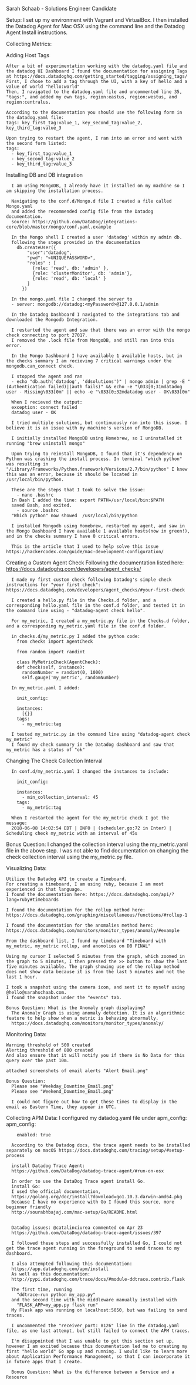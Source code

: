 Sarah Schaab - Solutions Engineer Candidate

Setup:
I set up my environment with Vagrant and VirtualBox.
I then installed the Datadog Agent for Mac OSX using the command line and the Datadog Agent Install instructions.


Collecting Metrics:

  Adding Host Tags

    After a bit of experimentation working with the datadog.yaml file and the datadog UI Dashboard I found the documentation for assigning Tags at https://docs.datadoghq.com/getting_started/tagging/assigning_tags/
    First, I chose to add a tag through the UI, with a key of hello and a value of world "hello:world"
    Then, I navigated to the datadog.yaml file and uncommented line 35, "tags:", and added my own tags, region:eastus, region:westus, and region:centralus.

    According to the documentation you should use the following form in the datadog.yaml file:
    tags: key_first_tag:value_1, key_second_tag:value_2, key_third_tag:value_3

    Upon trying to restart the agent, I ran into an error and went with the second form listed:
    tags:
      - key_first_tag:value_1
      - key_second_tag:value_2
      - key_third_tag:value_3

   Installing DB and DB integration

      I am using MongoDB, I already have it installed on my machine so I am skipping the installation process.

      Navigating to the conf.d/Mongo.d file I created a file called Mongo.yaml
      and added the recommended config file from the Datadog documentation.
      source: https://github.com/DataDog/integrations-core/blob/master/mongo/conf.yaml.example

      In the Mongo shell I created a user 'datadog' within my admin db.
      following the steps provided in the documentation
        db.createUser({
            "user":"datadog",
            "pwd": "<UNIQUEPASSWORD>",
            "roles" : [
              {role: 'read', db: 'admin' },
              {role: 'clusterMonitor', db: 'admin'},
              {role: 'read', db: 'local' }
            ]
          })

      In the mongo.yaml file I changed the server to
      - server: mongodb://datadog:<myPassword>@127.0.0.1/admin

      In the Datadog Dashboard I navigated to the integrations tab and downloaded the Mongodb Integration.

      I restarted the agent and saw that there was an error with the mongo check connecting to port 27017.
      I removed the .lock file from MongoDB, and still ran into this error.

      In the Mongo Dashboard I have available 1 available hosts, but in the checks summary I am recieving 7 critical warnings under the mongodb.can_connect check.

      I stopped the agent and ran
      - echo "db.auth('datadog', 'ddsolutions')" | mongo admin | grep -E "(Authentication failed)|(auth fails)" && echo -e "\033[0;31mdatadog user - Missing\033[0m" || echo -e "\033[0;32mdatadog user - OK\033[0m"

      When I recieved the output:
      exception: connect failed
      datadog user - OK

      I tried multiple solutions, but continuously ran into this issue. I believe it is an issue with my machine's version of MongoDB.

      I initially installed MongoDB using Homebrew, so I uninstalled it running "brew uninstall mongo"

      Upon trying to reinstall MongoDB, I found that it's dependency on Python was crashing the install process. In terminal "which python" was resulting in "/Library/Frameworks/Python.framework/Versions/2.7/bin/python" I knew this was an error, because it should be located in /usr/local/bin/python.

      These are the steps that I took to solve the issue:
        - nano .bashrc
      In Bash I added the line: export PATH=/usr/local/bin:$PATH
      saved Bash, and exited.
        - source .bashrc
      "Which python" now showed  /usr/local/bin/python

      I installed Mongodb using Homebrew, restarted my agent, and saw in the Mongo Dashboard I have available 1 available hosts(now in green!), and in the checks summary I have 0 critical errors.

      This is the article that I used to help solve this issue https://hackercodex.com/guide/mac-development-configuration/



  Creating a Custom Agent Check
      Following the documentation listed here: https://docs.datadoghq.com/developers/agent_checks/

      I made my first custom check following Datadog's simple check instructions for "your first check": https://docs.datadoghq.com/developers/agent_checks/#your-first-check

      I created a hello.py file in the Checks.d folder, and a corresponding hello.yaml file in the conf.d folder, and tested it in the command line using - "datadog-agent check hello".

      For my_metric, I created a my_metric.py file in the Checks.d folder, and a corresponding my_metric.yaml file in the conf.d folder.

      in checks.d/my_metric.py I added the python code:
        from checks import AgentCheck

        from random import randint

        class MyMetricCheck(AgentCheck):
        def check(self, instance):
          randomNumber = randint(0, 1000)
          self.gauge('my_metric', randomNumber)

      In my_metric.yaml I added:

        init_config:

        instances:
          [{}]
        tags:
          - my_metric:tag

      I tested my_metric.py in the command line using "datadog-agent check my_metric"
      I found my check summary in the Datadog dashboard and saw that my_metric has a status of "ok"

  Changing The Check Collection Interval

      In conf.d/my_metric.yaml I changed the instances to include:

        init_config:

        instances:
          - min_collection_interval: 45
        tags:
          - my_metric:tag

      When I restarted the agent for the my_metric check I got the message:
      2018-06-08 14:02:54 EDT | INFO | (scheduler.go:72 in Enter) | Scheduling check my_metric with an interval of 45s

  Bonus Question: I changed the collection interval using the my_metric.yaml file in the above step. I was not able to find documentation on changing the check collection interval using the my_metric.py file.


  Visualizing Data:

    Utilize the Datadog API to create a Timeboard.
    For creating a timeboard, I am using ruby, because I am most experienced in that language.
    I found the documentation here: https://docs.datadoghq.com/api/?lang=ruby#timeboards

    I found the documentation for the rollup method here:
    https://docs.datadoghq.com/graphing/miscellaneous/functions/#rollup-1

    I found the documentation for the anomalies method here:
    https://docs.datadoghq.com/monitors/monitor_types/anomaly/#example

    From the dashboard list, I found my timeboard "Timeboard with my_metric, my_metric rollup, and anomolies on DB FINAL"

    Using my cursor I selected 5 minutes from the graph, which zoomed in the graph to 5 minutes, I then pressed the >> button to show the last five minutes available. The graph showing use of the rollup method  does not show data because it is from the last 5 minutes and not the last 1 hour.

    I took a snapshot using the camera icon, and sent it to myself using @hello@sarahschaab.com.
    I found the snapshot under the "events" tab.

    Bonus Question: What is the Anomaly graph displaying?
      The Anomaly Graph is using anomaly detection. It is an algorithmic feature to help show when a metric is behaving abnormally.
      https://docs.datadoghq.com/monitors/monitor_types/anomaly/

  Monitoring Data:

    Warning threshold of 500 created
    Alerting threshold of 800 created
    And also ensure that it will notify you if there is No Data for this query over the past 10m.

    attached screenshots of email alerts "Alert Email.png"

    Bonus Question:
      Please see "Weekday_Downtime_Email.png"
      Please see "Weekend_Downtime_Email.png"

      I could not figure out how to get these times to display in the email as Eastern Time, they appear in UTC.

  Collecting APM Data:
      I configured my datadog.yaml file under apm_config:
        apm_config:

        enabled: true

      According to the Datadog docs, the trace agent needs to be installed separately on macOS https://docs.datadoghq.com/tracing/setup/#setup-process

      install Datadog Trace Agent:
      https://github.com/DataDog/datadog-trace-agent/#run-on-osx

      In order to use the DataDog Trace agent install Go.
      install Go:
      I used the official documentation,
      https://golang.org/doc/install?download=go1.10.3.darwin-amd64.pkg
      Because I have no experience with Go I found this source, more beginner friendly
      http://sourabhbajaj.com/mac-setup/Go/README.html


      Datadog issues: @catalinciurea commented on Apr 23
      https://github.com/DataDog/datadog-trace-agent/issues/397

      I followed these steps and successfully installed Go, I could not get the trace agent running in the foreground to send traces to my dashboard.

      I also attempted following this documentation:
      https://app.datadoghq.com/apm/install
      As well as this documentation:
      http://pypi.datadoghq.com/trace/docs/#module-ddtrace.contrib.flask

      The first time, running
        "ddtrace-run python my_app.py"
      and the second time with the middleware manually installed with
        "FLASK_APP=my_app.py flask run"
      My Flask app was running on localhost:5050, but was failing to send traces.

      I uncommented the "receiver_port: 8126" line in the datadog.yaml file, as one last attempt, but still failed to connect the APM traces.

      I'm disappointed that I was unable to get this section set up, however I am excited because this documentation led me to creating my first "hello world" Go app up and running. I would like to learn more about Application Performance Management, so that I can incorporate it in future apps that I create.

      Bonus Question: What is the difference between a Service and a Resource
      
